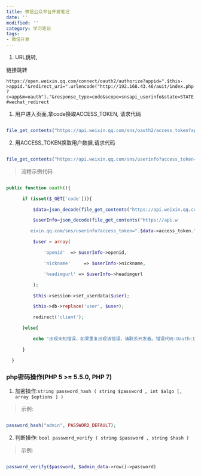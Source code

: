 ```yaml
---
title: 微信公众平台开发笔记
date: ''
modified: ''
category: 学习笔记
tags:
- 微信开发
---
```


1. URL跳转,
  链接跳转
  `https://open.weixin.qq.com/connect/oauth2/authorize?appid=".$this->appid."&redirect_uri=".urlencode("http://192.168.43.46/auit/index.php?c=app&m=oauth")."&response_type=code&scope=snsapi_userinfo&state=STATE#wechat_redirect`

1. 用户进入页面,拿code换取ACCESS_TOKEN, 请求代码

  ```php
  file_get_contents("https://api.weixin.qq.com/sns/oauth2/access_token?appid=".$this->appid."&secret=".$this->secret."&code=".$_GET['code']."&grant_type=authorization_code");
  ```

2. 用ACCESS_TOKEN换取用户数据,请求代码

  ```php
  file_get_contents("https://api.weixin.qq.com/sns/userinfo?access_token=".$data->access_token."&openid=".$data->openid."&lang=zh_CN")
  ```

> 流程示例代码
```php
public function oauth(){
      if (isset($_GET['code'])){
          $data=json_decode(file_get_contents("https://api.weixin.qq.com/sns/oauth2/access_token?appid=".$this->appid."&secret=".$this->secret."&code=".$_GET['code']."&grant_type=authorization_code"));
          $userInfo=json_decode(file_get_contents("https://api.w
         eixin.qq.com/sns/userinfo?access_token=".$data->access_token."&openid=".$data->openid."&lang=zh_CN"));
          $user = array(
              'openid'  => $userInfo->openid,
              'nickname'     => $userInfo->nickname,
              'headimgurl' => $userInfo->headimgurl
          );
          $this->session->set_userdata($user);
          $this->db->replace('user', $user);
          redirect('client');
      }else{
          echo "出现未知错误，如果重复出现该错误，请联系开发者。错误代码:Oauth:10203";
      }
  }
```

### php密码操作(PHP 5 >= 5.5.0, PHP 7)
1. 加密操作:`string password_hash ( string $password , int $algo [, array $options ] )`
> 示例: 

```php
password_hash("admin", PASSWORD_DEFAULT); 
```

2. 判断操作: `bool password_verify ( string $password , string $hash )`
> 示例: 

```php
password_verify($password, $admin_data->row()->password)
```